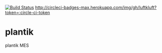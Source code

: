 [![Build Status](http://circleci-badges-max.herokuapp.com/img/gh/luftkluft/master?token=:circle-ci-token)](https://circleci.com/gh/gh/luftkluft/tree/master)
http://circleci-badges-max.herokuapp.com/img/gh/luftkluft?token=:circle-ci-token
# plantik
plantik MES
